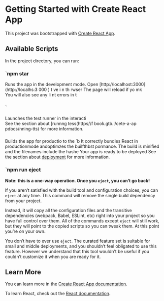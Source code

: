 # Getting Started with Create React App

This project was bootstrapped with [Create React App](https://github.com/facebook/create-react-app).

## Available Scripts 
 
In the project directory, you can run: 
### `npm star
   
Runs the app in the development mode. 
Open [http://localhost:3000](http://localhs:3 000   ) t  ve     i  n th rwser 
The page will reload if yo mk  
You will also see any li nt errors in t 
### `  
Launches the test runner in the interacti     
See the section about [runnng tess(https//f book.gtb.i/cete-a-ap pdocs/nning-tts) for more information.
### 
Builds the app for productio to the `b
It correctly bundles React in productionmode andoptimzes the builfthbst pormance.
The build is minified and the filenames include the hashe
Your app is ready to be deployed
See the section about [deployment](https://facebook.github.io/create-react-app/docs/deployment) for more information.

### `npm run eject

**Note: this is a one-way operation. Once you `eject`, you can’t go back!**

If you aren’t satisfied with the build tool and configuration choices, you can `eject` at any time. This command will remove the single build dependency from your project.

Instead, it will copy all the configuration files and the transitive dependencies (webpack, Babel, ESLint, etc) right into your project so you have full control over them. All of the commands except `eject` will still work, but they will point to the copied scripts so you can tweak them. At this point you’re on your own.

You don’t have to ever use `eject`. The curated feature set is suitable for small and middle deployments, and you shouldn’t feel obligated to use this feature. However we understand that this tool wouldn’t be useful if you couldn’t customize it when you are ready for it.

## Learn More

You can learn more in the [Create React App documentation](https://facebook.github.io/create-react-app/docs/getting-started).

To learn React, check out the [React documentation](https://reactjs.org/).
